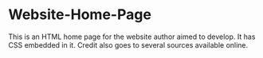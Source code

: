 # Website-Home-Page
This is an HTML home page for the website author aimed to develop. It has CSS embedded in it.
Credit also goes to several sources available online. 
